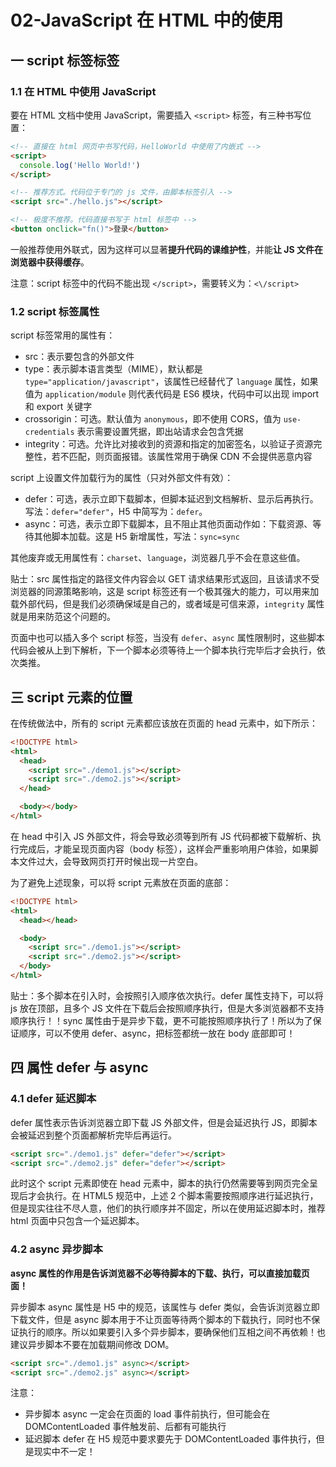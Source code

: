 # 02-JavaScript 在 HTML 中的使用

## 一 script 标签标签

### 1.1 在 HTML 中使用 JavaScript

要在 HTML 文档中使用 JavaScript，需要插入 `<script>` 标签，有三种书写位置：

```html
<!-- 直接在 html 网页中书写代码，HelloWorld 中使用了内嵌式 -->
<script>
  console.log('Hello World!')
</script>

<!-- 推荐方式。代码位于专门的 js 文件，由脚本标签引入 -->
<script src="./hello.js"></script>

<!-- 极度不推荐。代码直接书写于 html 标签中 -->
<button onclick="fn()">登录</button>
```

一般推荐使用外联式，因为这样可以显著**提升代码的课维护性**，并能**让 JS 文件在浏览器中获得缓存**。

注意：script 标签中的代码不能出现 `</script>`，需要转义为：`<\/script>`

### 1.2 script 标签属性

script 标签常用的属性有：

- src：表示要包含的外部文件
- type：表示脚本语言类型（MIME），默认都是 `type="application/javascript"`，该属性已经替代了 `language` 属性，如果值为 `application/module` 则代表代码是 ES6 模块，代码中可以出现 import 和 export 关键字
- crossorigin：可选。默认值为 `anonymous`，即不使用 CORS，值为 `use-credentials` 表示需要设置凭据，即出站请求会包含凭据
- integrity：可选。允许比对接收到的资源和指定的加密签名，以验证子资源完整性，若不匹配，则页面报错。该属性常用于确保 CDN 不会提供恶意内容

script 上设置文件加载行为的属性（只对外部文件有效）：

- defer：可选，表示立即下载脚本，但脚本延迟到文档解析、显示后再执行。写法：`defer="defer"`，H5 中简写为：`defer`。
- async：可选，表示立即下载脚本，且不阻止其他页面动作如：下载资源、等待其他脚本加载。这是 H5 新增属性，写法：`sync=sync`

其他废弃或无用属性有：`charset`、`language`，浏览器几乎不会在意这些值。

贴士：src 属性指定的路径文件内容会以 GET 请求结果形式返回，且该请求不受浏览器的同源策略影响，这是 script 标签还有一个极其强大的能力，可以用来加载外部代码，但是我们必须确保域是自己的，或者域是可信来源，`integrity` 属性就是用来防范这个问题的。

页面中也可以插入多个 script 标签，当没有 `defer`、`async` 属性限制时，这些脚本代码会被从上到下解析，下一个脚本必须等待上一个脚本执行完毕后才会执行，依次类推。

## 三 script 元素的位置

在传统做法中，所有的 script 元素都应该放在页面的 head 元素中，如下所示：

```html
<!DOCTYPE html>
<html>
  <head>
    <script src="./demo1.js"></script>
    <script src="./demo2.js"></script>
  </head>

  <body></body>
</html>
```

在 head 中引入 JS 外部文件，将会导致必须等到所有 JS 代码都被下载解析、执行完成后，才能呈现页面内容（body 标签），这样会严重影响用户体验，如果脚本文件过大，会导致网页打开时候出现一片空白。

为了避免上述现象，可以将 script 元素放在页面的底部：

```html
<!DOCTYPE html>
<html>
  <head></head>

  <body>
    <script src="./demo1.js"></script>
    <script src="./demo2.js"></script>
  </body>
</html>
```

贴士：多个脚本在引入时，会按照引入顺序依次执行。defer 属性支持下，可以将 js 放在顶部，且多个 JS 文件在下载后会按照顺序执行，但是大多浏览器都不支持顺序执行！！sync 属性由于是异步下载，更不可能按照顺序执行了！所以为了保证顺序，可以不使用 defer、async，把标签都统一放在 body 底部即可！

## 四 属性 defer 与 async

### 4.1 defer 延迟脚本

defer 属性表示告诉浏览器立即下载 JS 外部文件，但是会延迟执行 JS，即脚本会被延迟到整个页面都解析完毕后再运行。

```html
<script src="./demo1.js" defer="defer"></script>
<script src="./demo2.js" defer="defer"></script>
```

此时这个 script 元素即使在 head 元素中，脚本的执行仍然需要等到网页完全呈现后才会执行。在 HTML5 规范中，上述 2 个脚本需要按照顺序进行延迟执行，但是现实往往不尽人意，他们的执行顺序并不固定，所以在使用延迟脚本时，推荐 html 页面中只包含一个延迟脚本。

### 4.2 async 异步脚本

**async 属性的作用是告诉浏览器不必等待脚本的下载、执行，可以直接加载页面！**

异步脚本 async 属性是 H5 中的规范，该属性与 defer 类似，会告诉浏览器立即下载文件，但是 async 脚本用于不让页面等待两个脚本的下载执行，同时也不保证执行的顺序。所以如果要引入多个异步脚本，要确保他们互相之间不再依赖！也建议异步脚本不要在加载期间修改 DOM。

```html
<script src="./demo1.js" async></script>
<script src="./demo2.js" async></script>
```

注意：

- 异步脚本 async 一定会在页面的 load 事件前执行，但可能会在 DOMContentLoaded 事件触发前、后都有可能执行
- 延迟脚本 defer 在 H5 规范中要求要先于 DOMContentLoaded 事件执行，但是现实中不一定！
